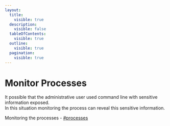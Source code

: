 ```yaml
---
layout:
  title:
    visible: true
  description:
    visible: false
  tableOfContents:
    visible: true
  outline:
    visible: true
  pagination:
    visible: true
---
```


# Monitor Processes

It possible that the administrative user used command line with sensitive information exposed. \
In this situation monitoring the process can reveal this sensitive information.

Monitoring the processes  - [#processes](./#processes "mention")

